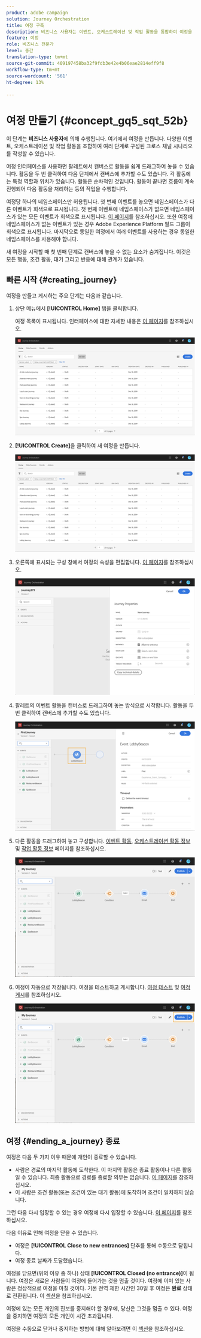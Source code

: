 ```yaml
---
product: adobe campaign
solution: Journey Orchestration
title: 여정 구축
description: 비즈니스 사용자는 이벤트, 오케스트레이션 및 작업 활동을 통합하여 여정을 구축하는 방법을 살펴봅니다.
feature: 여정
role: 비즈니스 전문가
level: 중간
translation-type: tm+mt
source-git-commit: 409197458ba32f9fdb3e42e4b06eae2814eff9f8
workflow-type: tm+mt
source-wordcount: '561'
ht-degree: 13%

---
```



# 여정 만들기 {#concept_gq5_sqt_52b}

이 단계는 **비즈니스 사용자**&#x200B;에 의해 수행됩니다. 여기에서 여정을 만듭니다. 다양한 이벤트, 오케스트레이션 및 작업 활동을 조합하여 여러 단계로 구성된 크로스 채널 시나리오를 작성할 수 있습니다.

여정 인터페이스를 사용하면 팔레트에서 캔버스로 활동을 쉽게 드래그하여 놓을 수 있습니다. 활동을 두 번 클릭하여 다음 단계에서 캔버스에 추가할 수도 있습니다. 각 활동에는 특정 역할과 위치가 있습니다. 활동은 순차적인 것입니다. 활동이 끝나면 흐름이 계속 진행되어 다음 활동을 처리하는 등의 작업을 수행합니다.

여정당 하나의 네임스페이스만 허용됩니다. 첫 번째 이벤트를 놓으면 네임스페이스가 다른 이벤트가 회색으로 표시됩니다. 첫 번째 이벤트에 네임스페이스가 없으면 네임스페이스가 있는 모든 이벤트가 회색으로 표시됩니다. [이 페이지](../event/selecting-the-namespace.md)를 참조하십시오. 또한 여정에 네임스페이스가 없는 이벤트가 있는 경우 Adobe Experience Platform 필드 그룹이 회색으로 표시됩니다. 마지막으로 동일한 여정에서 여러 이벤트를 사용하는 경우 동일한 네임스페이스를 사용해야 합니다.

새 여정을 시작할 때 첫 번째 단계로 캔버스에 놓을 수 없는 요소가 숨겨집니다. 이것은 모든 행동, 조건 활동, 대기 그리고 반응에 대해 관계가 있습니다.

## 빠른 시작 {#creating_journey}

여정을 만들고 게시하는 주요 단계는 다음과 같습니다.

1. 상단 메뉴에서 **[!UICONTROL Home]** 탭을 클릭합니다.

   여정 목록이 표시됩니다. 인터페이스에 대한 자세한 내용은 [이 페이지](../building-journeys/using-the-journey-designer.md)를 참조하십시오.

   ![](../assets/journey30.png)

1. **[!UICONTROL Create]**&#x200B;을 클릭하여 새 여정을 만듭니다.

   ![](../assets/journey31.png)

1. 오른쪽에 표시되는 구성 창에서 여정의 속성을 편집합니다. [이 페이지](../building-journeys/changing-properties.md)를 참조하십시오.

   ![](../assets/journey32.png)

1. 팔레트의 이벤트 활동을 캔버스로 드래그하여 놓는 방식으로 시작합니다. 활동을 두 번 클릭하여 캔버스에 추가할 수도 있습니다.

   ![](../assets/journey33.png)

1. 다른 활동을 드래그하여 놓고 구성합니다. [이벤트 활동](../building-journeys/event-activities.md), [오케스트레이션 활동 정보](../building-journeys/about-orchestration-activities.md) 및 [작업 활동 정보](../building-journeys/about-action-activities.md) 페이지를 참조하십시오.

   ![](../assets/journey34.png)

1. 여정이 자동으로 저장됩니다. 여정을 테스트하고 게시합니다. [여정 테스트](../building-journeys/testing-the-journey.md) 및 [여정 게시](../building-journeys/publishing-the-journey.md)를 참조하십시오.

   ![](../assets/journey36.png)

## 여정 {#ending_a_journey} 종료

여정은 다음 두 가지 이유 때문에 개인이 종료할 수 있습니다.

* 사람은 경로의 마지막 활동에 도착한다. 이 마지막 활동은 종료 활동이나 다른 활동일 수 있습니다. 최종 활동으로 경로를 종료할 의무는 없습니다. [이 페이지](../building-journeys/end-activity.md)를 참조하십시오.
* 이 사람은 조건 활동(또는 조건이 있는 대기 활동)에 도착하며 조건이 일치하지 않습니다.

그런 다음 다시 입장할 수 있는 경우 여정에 다시 입장할 수 있습니다. [이 페이지](../building-journeys/changing-properties.md)를 참조하십시오.

다음 이유로 인해 여정을 닫을 수 있습니다.

* 여정은 **[!UICONTROL Close to new entrances]** 단추를 통해 수동으로 닫힙니다.
* 여정 종료 날짜가 도달했습니다.

여정을 닫으면(위의 이유 중 하나) 상태 **[!UICONTROL Closed (no entrance)]**&#x200B;이 됩니다. 여정은 새로운 사람들이 여정에 들어가는 것을 멈출 것이다. 여정에 이미 있는 사람은 정상적으로 여정을 마칠 것이다. 기본 전역 제한 시간인 30일 후 여정은 **완료** 상태로 전환됩니다. 이 [섹션](../building-journeys/changing-properties.md#entrance)을 참조하십시오.

여정에 있는 모든 개인의 진보를 중지해야 할 경우에, 당신은 그것을 멈출 수 있다. 여정을 중지하면 여정의 모든 개인이 시간 초과됩니다.

여정을 수동으로 닫거나 중지하는 방법에 대해 알아보려면 이 [섹션](../building-journeys/terminating-a-journey.md)을 참조하십시오.